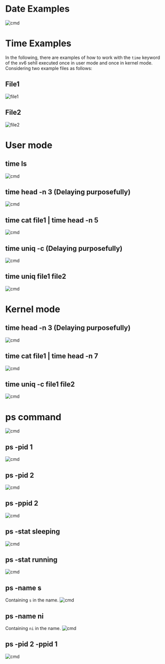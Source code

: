# Date Examples
![cmd](https://github.com/gkiarashv/xv6/blob/main/images/datecmd.png)




# Time Examples
In the following, there are examples of how to work with the `time` keyword of the xv6 sehll executed once in user mode and once in kernel mode. Considering two example files as follows:


## File1
![file1](https://github.com/gkiarashv/xv6/blob/main/images/file1.png)


## File2
![file2](https://github.com/gkiarashv/xv6/blob/main/images/file2.png)



# User mode


## time ls

![cmd](https://github.com/gkiarashv/xv6/blob/main/images/timels.png)

## time head -n 3 (Delaying purposefully)

![cmd](https://github.com/gkiarashv/xv6/blob/main/images/timeheadn3.png)

## time cat file1 | time head -n 5

![cmd](https://github.com/gkiarashv/xv6/blob/main/images/timecathead.png)


## time uniq -c (Delaying purposefully)

![cmd](https://github.com/gkiarashv/xv6/blob/main/images/timeuniquserc.png)


## time uniq file1 file2

![cmd](https://github.com/gkiarashv/xv6/blob/main/images/timeuniqfile1file2.png)





# Kernel mode

## time head -n 3 (Delaying purposefully)

![cmd](https://github.com/gkiarashv/xv6/blob/main/images/timeheadn3kernel.png)

## time cat file1 | time head -n 7

![cmd](https://github.com/gkiarashv/xv6/blob/main/images/timecatheadkernel.png)

## time uniq -c file1 file2
![cmd](https://github.com/gkiarashv/xv6/blob/main/images/timeuniqcfile1file2kernel.png)







# ps command

![cmd](https://github.com/gkiarashv/xv6/blob/main/images/ps.png)

## ps -pid 1
![cmd](https://github.com/gkiarashv/xv6/blob/main/images/pspid1.png)


## ps -pid 2
![cmd](https://github.com/gkiarashv/xv6/blob/main/images/pspid2.png)

## ps -ppid 2
![cmd](https://github.com/gkiarashv/xv6/blob/main/images/psppid2.png)

## ps -stat sleeping
![cmd](https://github.com/gkiarashv/xv6/blob/main/images/psstatsleeping.png)

## ps -stat running
![cmd](https://github.com/gkiarashv/xv6/blob/main/images/psstatrunning.png)

## ps -name s
Containing `s` in the name.
![cmd](https://github.com/gkiarashv/xv6/blob/main/images/psnames.png)


## ps -name ni
Containing `ni` in the name.
![cmd](https://github.com/gkiarashv/xv6/blob/main/images/psnameni.png)


## ps -pid 2 -ppid 1
![cmd](https://github.com/gkiarashv/xv6/blob/main/images/pspidppid.png)







